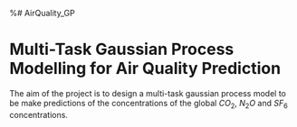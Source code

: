 %# AirQuality_GP
# Multi-Task Gaussian Process Modelling for Air Quality Prediction
The aim of the project is to design a multi-task gaussian process model to be make predictions of the concentrations of the global $CO_{2}$, $N_{2}O$ and $SF_{6}$ concentrations.
